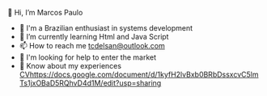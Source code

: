    👋 Hi, I’m Marcos Paulo
- 👀 I'm a Brazilian enthusiast in systems development
- 🌱 I’m currently learning Html and Java Script
- 📫 How to reach me tcdelsan@outlook.com
- 🤝 I'm looking for help to enter the market
- 📄 Know about my experiences [CV](https://docs.google.com/document/d/1kyfH2lvBxb0BRbDssxcvC5lmTs1jxOBaD5RQhvD4d1M/edit?usp=sharing)https://docs.google.com/document/d/1kyfH2lvBxb0BRbDssxcvC5lmTs1jxOBaD5RQhvD4d1M/edit?usp=sharing
